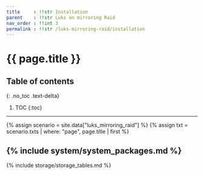 ```yaml
---
title     : !!str Installation
parent    : !!str Luks on mirroring Raid
nav_order : !!int 3
permalink : !!str /luks-mirroring-raid/installation
---
```


# {{ page.title }}

## Table of contents
{: .no_toc .text-delta}

1. TOC
{:toc}

---

{% assign scenario = site.data["luks_mirroring_raid"] %}
{% assign txt = scenario.txts | where: "page", page.title | first %}

{% include system/system_packages.md %}
---
{% include storage/storage_tables.md %}
